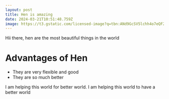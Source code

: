 ```yaml
---
layout: post
title: Hen is amazing
date: 2024-03-21T10:51:48.759Z
image: https://t3.gstatic.com/licensed-image?q=tbn:ANd9GcSV5lchh4o7eQF2H-8F2rtQG8iqwvQMk1iEtvU2-N4GMkw6Q6C4HAEF3K1-5bsNcqQZ
---
```

H﻿ii there, hen are the most beautiful things in the world

# A﻿dvantages of Hen

* T﻿hey are very flexible and good
* T﻿hey are so much better

 I﻿ am helping this world for better world. I am helping this world to have a better world